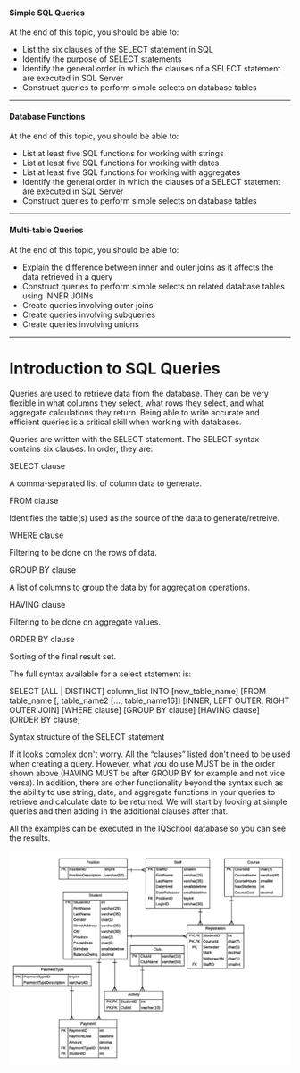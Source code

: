 ﻿#### Simple SQL Queries

At the end of this topic, you should be able to:

-   List the six clauses of the SELECT statement in SQL
-   Identify the purpose of SELECT statements
-   Identify the general order in which the clauses of a SELECT statement are executed in SQL Server
-   Construct queries to perform simple selects on database tables

- - -

#### Database Functions

At the end of this topic, you should be able to:

-   List at least five SQL functions for working with strings
-   List at least five SQL functions for working with dates
-   List at least five SQL functions for working with aggregates
-   Identify the general order in which the clauses of a SELECT statement are executed in SQL Server
-   Construct queries to perform simple selects on database tables

- - -

#### Multi-table Queries

At the end of this topic, you should be able to:

-   Explain the difference between inner and outer joins as it affects the data retrieved in a query
-   Construct queries to perform simple selects on related database tables using INNER JOINs
-   Create queries involving outer joins
-   Create queries involving subqueries
-   Create queries involving unions

- - -

# Introduction to SQL Queries

Queries are used to retrieve data from the database. They can be very flexible in what columns they select, what rows they select, and what aggregate calculations they return. Being able to write accurate and efficient queries is a critical skill when working with databases.

Queries are written with the SELECT statement. The SELECT syntax contains six clauses. In order, they are:

SELECT clause

A comma-separated list of column data to generate.

FROM clause

Identifies the table(s) used as the source of the data to generate/retreive.

WHERE clause

Filtering to be done on the rows of data.

GROUP BY clause

A list of columns to group the data by for aggregation operations.

HAVING clause

Filtering to be done on aggregate values.

ORDER BY clause

Sorting of the final result set.

The full syntax available for a select statement is:

SELECT \[ALL | DISTINCT\] column_list
    INTO \[new\_table\_name\]
\[FROM table\_name \[, table\_name2 \[…, table_name16\]\]
    \[INNER, LEFT OUTER, RIGHT OUTER JOIN\]
\[WHERE clause\]
\[GROUP BY clause\]
\[HAVING clause\]
\[ORDER BY clause\]

Syntax structure of the SELECT statement

If it looks complex don't worry. All the “clauses” listed don't need to be used when creating a query. However, what you do use MUST be in the order shown above (HAVING MUST be after GROUP BY for example and not vice versa). In addition, there are other functionality beyond the syntax such as the ability to use string, date, and aggregate functions in your queries to retrieve and calculate date to be returned. We will start by looking at simple queries and then adding in the additional clauses after that.

All the examples can be executed in the IQSchool database so you can see the results.

![](./IQSchool-ERD.png)

